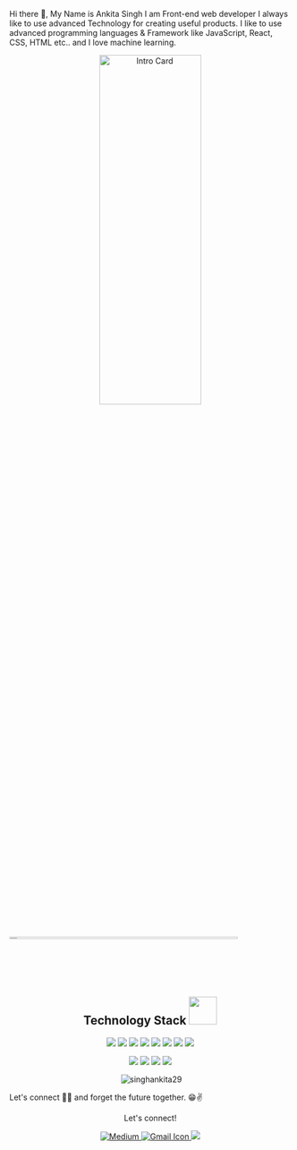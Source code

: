 Hi there 👋, My Name is Ankita Singh
I am Front-end web developer
I always like to use advanced Technology for creating useful products.
I like to use advanced programming languages & Framework like JavaScript, React, CSS, HTML etc.. and I love machine learning.


<p align="center">
  <img src="https://encrypted-tbn0.gstatic.com/images?q=tbn:ANd9GcSZdgV5S9C5GWwq_c7Zz0iuevDw0j4oR6Igzg&usqp=CAU" width="60%" height="40%"
       alt="Intro Card">
</p>

<!-- - 📄 Portfolio - "https://ankita29-portfolio.netlify.app"
 -->
 
 <a href="https://ankita29-portfolio.netlify.app" target="blank">
  <img align="center" src="https://img.shields.io/static/v1?style=for-the-badge&message=MY PORTFOLIO&color=E3089&logo=Bath&BodyWorks&logoColor=FFFFFF&label=" width="90%"  height="2%" alt="Bath&BodyWorks"/></a>
 
<h2 align="center">Technology Stack <img  src="https://github.com/ritik307/ritik307/blob/main/images/laptop.gif" width="50"></h2>
<p align="center">
  <img src="https://img.shields.io/badge/JavaScript-F7DF1E?style=for-the-badge&logo=javascript&logoColor=black"/>
  <img src="https://img.shields.io/badge/HTML5-E34F26?style=for-the-badge&logo=html5&logoColor=white"/>
  <img src="https://img.shields.io/badge/CSS3-1572B6?style=for-the-badge&logo=css5&logoColor=white"/>
  <img src="https://img.shields.io/badge/React-20232A?style=for-the-badge&logo=react&logoColor=61DAFB"/>
  <img src="https://img.shields.io/badge/Express.js-404D59?style=for-the-badge"/>
  <img src="https://img.shields.io/badge/Node.js-43853D?style=for-the-badge&logo=node.js&logoColor=white"/>
  <img src="https://img.shields.io/badge/MongoDB-4EA94B?style=for-the-badge&logo=mongodb&logoColor=white"/>
  <img src="https://img.shields.io/badge/Bootstrap-563D7C?style=for-the-badge&logo=bootstrap&logoColor=white"/>
<p align="center">
<img src="https://img.shields.io/badge/GitHub-100000?style=for-the-badge&logo=github&logoColor=white"/>
  <img src="https://img.shields.io/badge/Netlify-00C7B7?style=for-the-badge&logo=netlify&logoColor=whit"/>
  <img src="https://img.shields.io/badge/Heroku-430098?style=for-the-badge&logo=heroku&logoColor=white"/>
  <img src="https://img.shields.io/badge/Redux-593D88?style=for-the-badge&logo=redux&logoColor=white"/>
</p>
</p>

<p align="center" >&nbsp;<img src="https://github-readme-stats.vercel.app/api?username=singhankita29&show_icons=true&locale=en" alt="singhankita29" /></p>


Let's connect 👨‍💻 and forget the future together. 😁✌ 

<!-- [mail]:mailto:ankitaaditi2903@gmail.com
[linkedin]: https://www.linkedin.com/in/ankita-singh-29a105241/
[medium]: https://medium.com/@ankitaaditi2903 -->

<div align="center">
<p align="center">Let's connect!</p>
<a href="https://medium.com/@ankitaaditi2903" target="blank">
    <img src="https://img.shields.io/badge/Medium-12100E?style=for-the-badge&logo=medium&logoColor=white" title="Medium">
</a>
<a href="mailto:ankitaaditi2903@gmail.com" title="Write me an email">
  <img src="https://img.shields.io/badge/Gmail-D14836?style=for-the-badge&logo=gmail&logoColor=white"  alt="Gmail Icon" />
</a>
<a href="https://www.linkedin.com/in/ankita-singh-29a105241/" target="blank">
    <img src="https://img.shields.io/badge/linkedin-%230077B5.svg?&style=for-the-badge&logo=linkedin&logoColor=white" />
</a>
</div>




